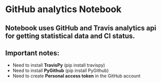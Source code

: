 # GitHub analytics Notebook
## Notebook uses GitHub and Travis analytics api for getting statistical data and CI status.
## Important notes:
* Need to install **TravisPy** (pip install travispy)
* Need to install **PyGithub** (pip install PyGithub)
* Need to create **Personal access token** in the GitHub account